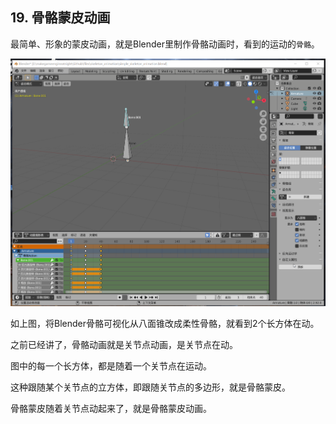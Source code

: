 ﻿## 19. 骨骼蒙皮动画

最简单、形象的蒙皮动画，就是Blender里制作骨骼动画时，看到的运动的`骨骼`。

![](../../imgs/skinned_mesh_renderer/simple_skinned_mesh_renderer.gif)

如上图，将Blender骨骼可视化从八面锥改成柔性骨骼，就看到2个长方体在动。

之前已经讲了，骨骼动画就是关节点动画，是关节点在动。

图中的每一个长方体，都是随着一个关节点在运动。

这种跟随某个关节点的立方体，即跟随关节点的多边形，就是骨骼蒙皮。

骨骼蒙皮随着关节点动起来了，就是骨骼蒙皮动画。



